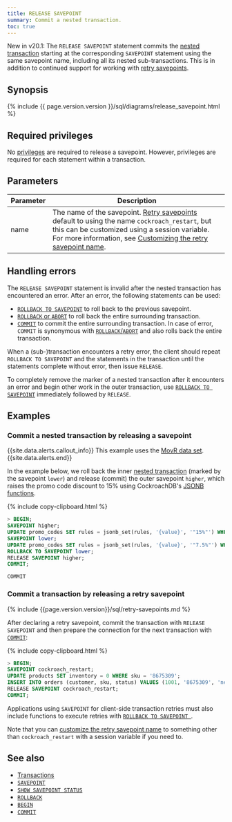 ```yaml
---
title: RELEASE SAVEPOINT
summary: Commit a nested transaction.
toc: true
---
```


<span class="version-tag">New in v20.1:</span> The `RELEASE SAVEPOINT` statement commits the [nested transaction](transactions.html#nested-transactions) starting at the corresponding `SAVEPOINT` statement using the same savepoint name, including all its nested sub-transactions.  This is in addition to continued support for working with [retry savepoints](savepoint.html#savepoints-for-client-side-transaction-retries).

## Synopsis

<div>
  {% include {{ page.version.version }}/sql/diagrams/release_savepoint.html %}
</div>

## Required privileges

No [privileges](authorization.html#assign-privileges) are required to release a savepoint. However, privileges are required for each statement within a transaction.

## Parameters

Parameter | Description
--------- | -----------
name      | The name of the savepoint.  [Retry savepoints](savepoint.html#savepoints-for-client-side-transaction-retries) default to using the name `cockroach_restart`, but this can be customized using a session variable.  For more information, see [Customizing the retry savepoint name](savepoint.html#customizing-the-retry-savepoint-name).

## Handling errors

The `RELEASE SAVEPOINT` statement is invalid after the nested transaction has encountered an error. After an error, the following statements can be used:

- [`ROLLBACK TO SAVEPOINT`](rollback-transaction.html#rollback-a-nested-transaction) to roll back to the previous savepoint.
- [`ROLLBACK` or `ABORT`](rollback-transaction.html#rollback-a-transaction) to roll back the entire surrounding transaction.
- [`COMMIT`](commit-transaction.html) to commit the entire surrounding transaction. In case of error, `COMMIT` is synonymous with [`ROLLBACK`/`ABORT`](rollback-transaction.html) and also rolls back the entire transaction.

When a (sub-)transaction encounters a retry error, the client should repeat `ROLLBACK TO SAVEPOINT` and the statements in the transaction until the statements complete without error, then issue `RELEASE`.

To completely remove the marker of a nested transaction after it encounters an error and begin other work in the outer transaction, use [`ROLLBACK TO SAVEPOINT`](rollback-transaction.html#rollback-a-nested-transaction) immediately followed by `RELEASE`.

## Examples

### Commit a nested transaction by releasing a savepoint

{{site.data.alerts.callout_info}}
This example uses the [MovR data set](movr.html).
{{site.data.alerts.end}}

In the example below, we roll back the inner [nested transaction](transactions.html#nested-transactions) (marked by the savepoint `lower`) and release (commit) the outer savepoint `higher`, which raises the promo code discount to 15% using CockroachDB's [JSONB functions](jsonb.html#jsonb-functions).

{% include copy-clipboard.html %}
~~~ sql
> BEGIN;
SAVEPOINT higher;
UPDATE promo_codes SET rules = jsonb_set(rules, '{value}', '"15%"') WHERE rules @> '{"type": "percent_discount"}';
SAVEPOINT lower;
UPDATE promo_codes SET rules = jsonb_set(rules, '{value}', '"7.5%"') WHERE rules @> '{"type": "percent_discount"}';
ROLLBACK TO SAVEPOINT lower;
RELEASE SAVEPOINT higher;
COMMIT;
~~~

~~~
COMMIT
~~~

### Commit a transaction by releasing a retry savepoint

{% include {{page.version.version}}/sql/retry-savepoints.md %}

After declaring a retry savepoint, commit the transaction with `RELEASE SAVEPOINT` and then prepare the connection for the next transaction with [`COMMIT`](commit-transaction.html):

{% include copy-clipboard.html %}
~~~ sql
> BEGIN;
SAVEPOINT cockroach_restart;
UPDATE products SET inventory = 0 WHERE sku = '8675309';
INSERT INTO orders (customer, sku, status) VALUES (1001, '8675309', 'new');
RELEASE SAVEPOINT cockroach_restart;
COMMIT;
~~~

Applications using `SAVEPOINT` for client-side transaction retries must also include functions to execute retries with [`ROLLBACK TO SAVEPOINT `](rollback-transaction.html#retry-a-transaction).

Note that you can [customize the retry savepoint name](savepoint.html#customizing-the-retry-savepoint-name) to something other than `cockroach_restart` with a session variable if you need to.

## See also

- [Transactions](transactions.html)
- [`SAVEPOINT`](savepoint.html)
- [`SHOW SAVEPOINT STATUS`](show-savepoint-status.html)
- [`ROLLBACK`](rollback-transaction.html)
- [`BEGIN`](begin-transaction.html)
- [`COMMIT`](commit-transaction.html)
